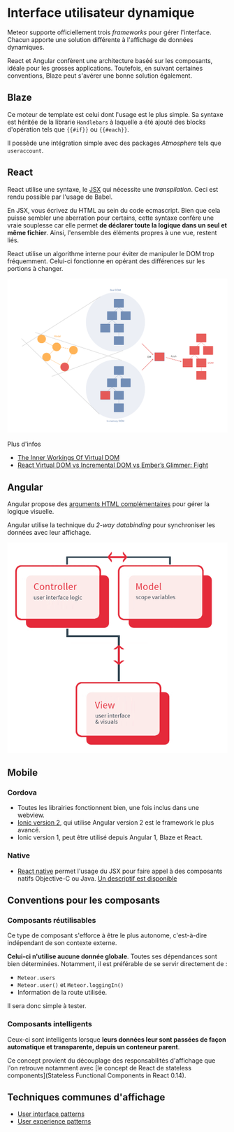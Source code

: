 # Interface utilisateur dynamique

Meteor supporte officiellement trois _frameworks_ pour gérer l'interface. Chacun apporte une solution différente à l'affichage de données dynamiques.

React et Angular confèrent une architecture baséé sur les composants, idéale pour les grosses applications.
Toutefois, en suivant certaines conventions, Blaze peut s'avérer une bonne solution également.

## Blaze

Ce moteur de template est celui dont l'usage est le plus simple. Sa syntaxe est héritée de la librarie `Handlebars` à laquelle a été ajouté  des blocks d'opération tels que `{{#if}}` ou `{{#each}}`.

Il possède une intégration simple avec des packages _Atmosphere_ tels que `useraccount`.

## React

React utilise une syntaxe, le [JSX](https://facebook.github.io/react/docs/jsx-in-depth.html) qui nécessite une _transpilation_. Ceci est rendu possible par l'usage de Babel.

En JSX, vous écrivez du HTML au sein du code ecmascript. Bien que cela puisse sembler une aberration pour certains, cette syntaxe confère une vraie souplesse car elle permet **de déclarer toute la logique dans un seul et même fichier**. Ainsi, l'ensemble des éléments propres à une vue, restent liés.

React utilise un algorithme interne pour éviter de manipuler le DOM trop fréquemment. Celui-ci fonctionne en opérant des différences sur les portions à changer.

![Virtual DOM](../images/reactdom.png)

Plus d'infos

- [The Inner Workings Of Virtual DOM](https://medium.com/@rajaraodv/the-inner-workings-of-virtual-dom-666ee7ad47cf#.nrdrtb1qd)
- [React Virtual DOM vs Incremental DOM vs Ember’s Glimmer: Fight](https://auth0.com/blog/face-off-virtual-dom-vs-incremental-dom-vs-glimmer/)


## Angular

Angular propose des [arguments HTML complémentaires](https://angular.io/docs/js/latest/guide/cheatsheet.html) pour gérer la logique visuelle. 

Angular utilise la technique du _2-way databinding_ pour synchroniser les données avec leur affichage.

![2-way databinding](../images/angular_2way.png)

## Mobile

### Cordova

- Toutes les librairies fonctionnent bien, une fois inclus dans une webview.
- [Ionic version 2](http://ionicframework.com/docs/), qui utilise Angular version 2 est le framework le plus avancé.
- Ionic version 1, peut être utilisé depuis Angular 1, Blaze et React.

### Native

- [ React native](https://facebook.github.io/react-native/) permet l'usage du JSX pour faire appel à des composants natifs Objective-C ou Java. [Un descriptif est disponible](https://github.com/spencercarli/react-native-meteor-index)


## Conventions pour les composants

### Composants réutilisables

Ce type de composant s'efforce à être le plus autonome, c'est-à-dire indépendant de son contexte externe.

**Celui-ci n'utilise aucune donnée globale**. Toutes ses dépendances sont bien déterminées.
Notamment, il est préférable de se servir directement de :

- `Meteor.users`
- `Meteor.user()` et `Meteor.loggingIn()`
- Information de la route utilisée.

Il sera donc simple à tester.

### Composants intelligents

Ceux-ci sont intelligents lorsque **leurs données leur sont passées de façon automatique et transparente, depuis un conteneur parent**.

Ce concept provient du découplage des responsabilités d'affichage que l'on retrouve notamment avec [le concept de React de stateless components](Stateless Functional Components in React 0.14).


## Techniques communes d'affichage

- [User interface patterns](https://guide.meteor.com/ui-ux.html#ui-patterns)
- [User experience patterns](https://guide.meteor.com/ui-ux.html#ux-patterns)